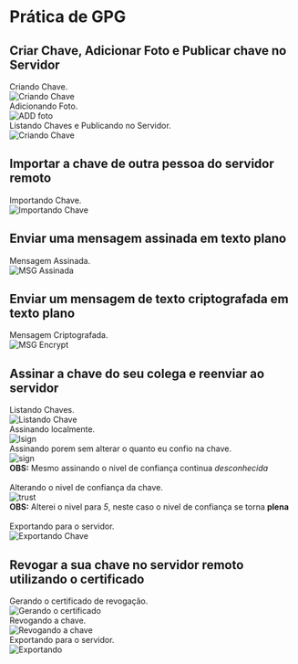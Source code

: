 # Prática de GPG

## Criar Chave, Adicionar Foto e Publicar chave no Servidor
Criando Chave.<br>
![Criando Chave](prints/01.png)
<br>
Adicionando Foto.<br>
![ADD foto](prints/02.png)
<br>
Listando Chaves e Publicando no Servidor.<br>
![Criando Chave](prints/03.png)

## Importar a chave de outra pessoa do servidor remoto
Importando Chave.<br>
![Importando Chave](prints/04.png)

## Enviar uma mensagem assinada em texto plano
Mensagem Assinada.<br>
![MSG Assinada](prints/05.png)
<br>

## Enviar um mensagem de texto criptografada em texto plano
Mensagem Criptografada.<br>
![MSG Encrypt](prints/06.png)

## Assinar a chave do seu colega e reenviar ao servidor
Listando Chaves.<br>
![Listando Chave](prints/07.png)
<br>
Assinando localmente.<br>
![lsign](prints/08.png)
<br>
Assinando porem sem alterar o quanto eu confio na chave.<br>
![sign](prints/09.png)
<br>
**OBS:** Mesmo assinando o nivel de confiança continua *desconhecida*
<br><br>
Alterando o nivel de confiança da chave.<br>
![trust](prints/10.png)
<br>
**OBS:** Alterei o nivel para *5*, neste caso o nivel de confiança se torna **plena**
<br><br>
Exportando para o servidor.<br>
![Exportando Chave](prints/11.png)


## Revogar a sua chave no servidor remoto utilizando o certificado
Gerando o certificado de revogação.<br>
![Gerando o certificado](prints/12.png)
<br>
Revogando a chave.<br>
![Revogando a chave](prints/13.png)
<br>
Exportando para o servidor.<br>
![Exportando](prints/14.png)
